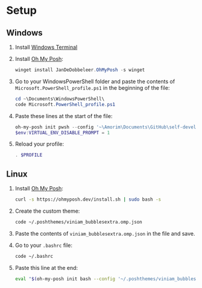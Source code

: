 # Setup

## Windows

1. Install [Windows Terminal](https://www.microsoft.com/en-us/p/windows-terminal/9n0dx20hk701?activetab=pivot:overviewtab)
2. Install [Oh My Posh](https://ohmyposh.dev/docs/installation/windows):

   ```powershell
   winget install JanDeDobbeleer.OhMyPosh -s winget
   ```

3. Go to your WindowsPowerShell folder and paste the contents of `Microsoft.PowerShell_profile.ps1` in the beginning of the file:

   ```powershell
   cd ~\Documents\WindowsPowerShell\
   code Microsoft.PowerShell_profile.ps1
   ```

4. Paste these lines at the start of the file:

   ```powershell
   oh-my-posh init pwsh --config '~\Amorim\Documents\GitHub\self-development\misc\oh-my-posh\themes\viniam_bubblesextra.omp.json' | Invoke-Expression
   $env:VIRTUAL_ENV_DISABLE_PROMPT = 1
   ```

5. Reload your profile:

   ```powershell
   . $PROFILE
   ```

## Linux

1. Install [Oh My Posh](https://ohmyposh.dev/docs/installation/linux):

   ```bash
   curl -s https://ohmyposh.dev/install.sh | sudo bash -s
   ```

2. Create the custom theme:

   ```bash
   code ~/.poshthemes/viniam_bubblesextra.omp.json
   ```

3. Paste the contents of `viniam_bubblesextra.omp.json` in the file and save.

4. Go to your `.bashrc` file:

   ```bash
   code ~/.bashrc
   ```

5. Paste this line at the end:

   ```bash
   eval "$(oh-my-posh init bash --config '~/.poshthemes/viniam_bubblesextra.omp.json')"
   ```
